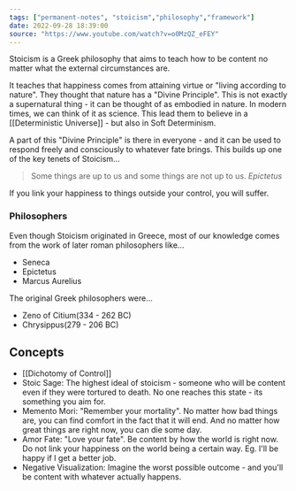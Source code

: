 ```yaml
---
tags: ["permanent-notes", "stoicism","philosophy","framework"]
date: 2022-09-28 18:39:00
source: "https://www.youtube.com/watch?v=o0MzQZ_eFEY"
---
```


Stoicism is a Greek philosophy that aims to teach how to be content no matter what the external circumstances are.

It teaches that happiness comes from attaining virtue or "living according to nature". They thought that nature has a "Divine Principle". This is not exactly a supernatural thing - it can be thought of as embodied in nature. In modern times, we can think of it as science. This lead them to believe in a [[Deterministic Universe]] - but also in Soft Determinism.

A part of this "Divine Principle" is there in everyone - and it can be used to respond freely and consciously to whatever fate brings. This builds up one of the key tenets of Stoicism...

> Some things are up to us and some things are not up to us.
> *Epictetus*

If you link your happiness to things outside your control, you will suffer. 

### Philosophers

Even though Stoicism originated in Greece, most of our knowledge comes from the work of later roman philosophers like...

- Seneca
- Epictetus
- Marcus Aurelius

The original Greek philosophers were...

- Zeno of Citium(334 - 262 BC)
- Chrysippus(279 - 206 BC)

## Concepts

- [[Dichotomy of Control]]
- Stoic Sage: The highest ideal of stoicism - someone who will be content even if they were tortured to death. No one reaches this state - its something you aim for.
- Memento Mori: "Remember your mortality". No matter how bad things are, you can find comfort in the fact that it will end. And no matter how great things are right now, you can die some day.
- Amor Fate: "Love your fate". Be content by how the world is right now. Do not link your happiness on the world being a certain way. Eg. I'll be happy if I get a better job.
- Negative Visualization: Imagine the worst possible outcome - and you'll be content with whatever actually happens.
